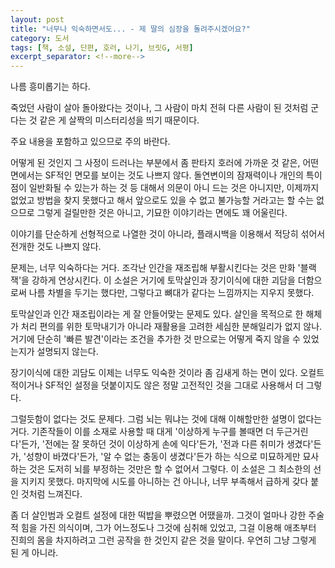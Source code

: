 ```yaml
---
layout: post
title: "너무나 익숙하면서도... - 제 딸의 심장을 돌려주시겠어요?"
category: 도서
tags: [책, 소설, 단편, 호러, 나기, 브릿G, 서평]
excerpt_separator: <!--more-->
---
```


나름 흥미롭기는 하다.
<!--more-->
죽었던 사람이 살아 돌아왔다는 것이나,
그 사람이 마치 전혀 다른 사람이 된 것처럼 군다는 것 같은 게
살짝의 미스터리성을 띄기 때문이다.

<div class="im im-warning">
주요 내용을 포함하고 있으므로 주의 바란다.
</div>

어떻게 된 것인지 그 사정이 드러나는 부분에서
좀 판타지 호러에 가까운 것 같은,
어떤 면에서는 SF적인 면모를 보이는 것도 나쁘지 않다.
돌연변이의 잠재력이나 개인의 특이점이 일반화될 수 있는가 하는 것 등 대해서 의문이 아니 드는 것은 아니지만,
이제까지 없었고 방법을 찾지 못했다고 해서
앞으로도 있을 수 없고 불가능할 거라고는 할 수는 없으므로
그렇게 걸릴만한 것은 아니고,
기묘한 이야기라는 면에도 꽤 어울린다.

이야기를 단순하게 선형적으로 나열한 것이 아니라,
플래시백을 이용해서 적당히 섞어서 전개한 것도 나쁘지 않다.

문제는, 너무 익숙하다는 거다.
조각난 인간을 재조립해 부활시킨다는 것은 만화 '블랙잭'을 강하게 연상시킨다.
이 소설은 거기에 토막살인과 장기이식에 대한 괴담을 더함으로써 나름 차별을 두기는 했다만,
그렇다고 뼈대가 같다는 느낌까지는 지우지 못했다.

토막살인과 인간 재조립이라는 게 잘 안들어맞는 문제도 있다.
살인을 목적으로 한 해체가 처리 편의를 위한 토막내기가 아니라 재활용을 고려한 세심한 분해일리가 없지 않나.
거기에 단순히 '빠른 발견'이라는 조건을 추가한 것 만으로는 어떻게 죽지 않을 수 있었는지가 설명되지 않는다.

장기이식에 대한 괴담도 이제는 너무도 익숙한 것이라 좀 김새게 하는 면이 있다.
오컬트적이거나 SF적인 설정을 덧붙이지도 않은 정말 고전적인 것을 그대로 사용해서 더 그렇다.

그럴듯함이 없다는 것도 문제다.
그럼 뇌는 뭐냐는 것에 대해 이해할만한 설명이 없다는 거다.
기존작들이 이를 소재로 사용할 때 대게
'이상하게 누구를 볼때면 더 두근거린다'든가,
'전에는 잘 못하던 것이 이상하게 손에 익다'든가,
'전과 다른 취미가 생겼다'든가,
'성향이 바꼈다'든가,
'알 수 없는 충동이 생겼다'든가
하는 식으로 미묘하게만 묘사하는 것은
도저히 뇌를 부정하는 것만은 할 수 없어서 그렇다.
이 소설은 그 최소한의 선을 지키지 못했다.
마지막에 시도를 아니하는 건 아니나,
너무 부족해서 급하게 갖다 붙인 것처럼 느껴진다.

좀 더 살인범과 오컬트 설정에 대한 떡밥을 뿌렸으면 어땠을까.
그것이 얼마나 강한 주술적 힘을 가진 의식이며,
그가 어느정도나 그것에 심취해 있었고,
그걸 이용해 애초부터 진희의 몸을 차지하려고 그런 공작을 한 것인지 같은 것을 말이다.
우연히 그냥 그렇게 된 게 아니라.
